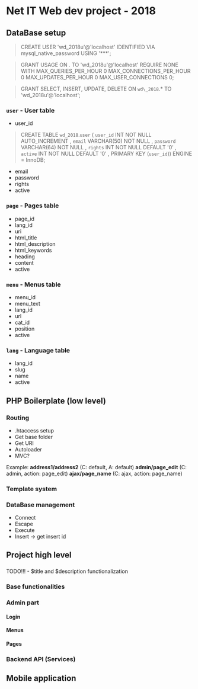 # Net IT Web dev project - 2018

## DataBase setup
> CREATE USER 'wd_2018u'@'localhost' IDENTIFIED VIA mysql_native_password USING '***';

> GRANT USAGE ON *.* TO 'wd_2018u'@'localhost' REQUIRE NONE WITH MAX_QUERIES_PER_HOUR 0 MAX_CONNECTIONS_PER_HOUR 0 MAX_UPDATES_PER_HOUR 0 MAX_USER_CONNECTIONS 0;

> GRANT SELECT, INSERT, UPDATE, DELETE ON `wd\_2018`.* TO 'wd_2018u'@'localhost';

### `user` - User table
- user_id
> CREATE TABLE `wd_2018`.`user` ( `user_id` INT NOT NULL AUTO_INCREMENT , `email` VARCHAR(50) NOT NULL , `password` VARCHAR(64) NOT NULL , `rights` INT NOT NULL DEFAULT '0' , `active` INT NOT NULL DEFAULT '0' , PRIMARY KEY (`user_id`)) ENGINE = InnoDB;
- email
- password
- rights
- active

### `page` - Pages table
- page_id
- lang_id
- uri
- html_title
- html_description
- html_keywords
- heading
- content
- active

### `menu` - Menus table
- menu_id
- menu_text
- lang_id
- url
- cat_id
- position
- active

### `lang` - Language table
- lang_id
- slug
- name
- active

## PHP Boilerplate (low level)

### Routing
- .htaccess setup
- Get base folder
- Get URI
- Autoloader
- MVC?

Example:
**address1/address2** (C: default, A: default)
**admin/page_edit** (C: admin, action: page_edit)
**ajax/page_name** (C: ajax, action: page_name)


### Template system

### DataBase management
- Connect
- Escape
- Execute
- Insert -> get insert id

## Project high level

### 
TODO!!! - $title and $description functionalization

### Base functionalities
### Admin part
#### Login
#### Menus
#### Pages

### Backend API (Services)

## Mobile application


